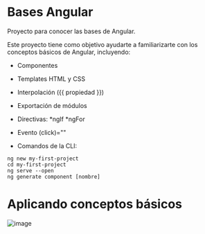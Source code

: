 # Bases Angular

Proyecto para conocer las bases de Angular.

Este proyecto tiene como objetivo ayudarte a familiarizarte con los conceptos básicos de Angular, incluyendo:
 
* Componentes
* Templates HTML y CSS
* Interpolación ({{ propiedad }})
* Exportación de módulos
* Directivas:
  *ngIf
  *ngFor 
* Evento (click)=""

* Comandos de la CLI:
```
ng new my-first-project
cd my-first-project
ng serve --open
ng generate component [nombre]
```

# Aplicando conceptos básicos

![image](https://user-images.githubusercontent.com/87547769/232935800-48fc08d4-139f-4243-9416-9be28ebcd550.png)
